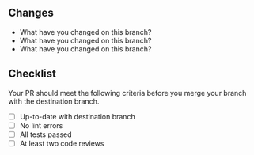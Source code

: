 ## Changes

- What have you changed on this branch?
- What have you changed on this branch?
- What have you changed on this branch?

## Checklist

Your PR should meet the following criteria before you merge your branch with the destination branch.

- [ ] Up-to-date with destination branch
- [ ] No lint errors
- [ ] All tests passed
- [ ] At least two code reviews
